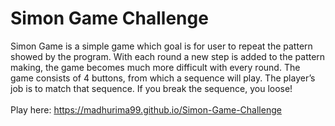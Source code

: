 # Simon Game Challenge
Simon Game is a simple game which goal is for user to repeat the pattern showed by the program. With each round a new step is added to the pattern making, the game becomes much more difficult with every round. The game consists of 4 buttons, from which a sequence will play. The player’s job is to match that sequence. If you break the sequence, you loose! <br>
<br>
Play here: 
https://madhurima99.github.io/Simon-Game-Challenge
